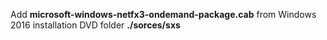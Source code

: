 Add **microsoft-windows-netfx3-ondemand-package.cab** from Windows 2016 installation DVD folder **./sorces/sxs**